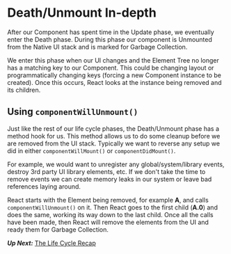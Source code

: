 # Death/Unmount In-depth
 After our Component has spent time in the Update phase, we eventually enter the Death phase. During this phase our component is Unmounted from the Native UI stack and is marked for Garbage Collection.
 
 We enter this phase when our UI changes and the Element Tree no longer has a matching key to our Component. This could be changing layout or programmatically changing keys (forcing a new Component instance to be created). Once this occurs, React looks at the instance being removed and its children.
 
## Using `componentWillUnmount()`
 Just like the rest of our life cycle phases, the Death/Unmount phase has a method hook for us. This method allows us to do some cleanup before we are removed from the UI stack. Typically we want to reverse any setup we did in either `componentWillMount()` or `componentDidMount()`.
 
 For example, we would want to unregister any global/system/library events, destroy 3rd party UI library elements, etc. If we don't take the time to remove events we can create memory leaks in our system or leave bad references laying around.
 
 
 
 React starts with the Element being removed, for example **A**, and calls `componentWillUnmount()` on it. Then React goes to the first child (**A.0**) and does the same, working its way down to the last child. Once all the calls have been made, then React will remove the elements from the UI and ready them for Garbage Collection.
 
 ***Up Next:*** [The Life Cycle Recap](the_life_cycle_recap.md) 